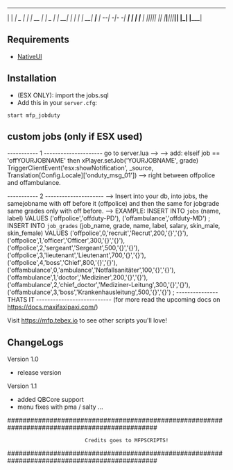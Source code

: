 _____ _____ _____ _____ _____ _____ _____ _____ _____ _____ 
|     |   __|  _  |   __|     | __  |     |  _  |_   _|   __|
| | | |   __|   __|__   |   --|    -|-   -|   __| | | |__   |
|_|_|_|__|  |__|  |_____|_____|__|__|_____|__|    |_| |_____|
                                                              
                                           

## Requirements
- [NativeUI](https://github.com/Guad/NativeUI/releases)

## Installation
- (ESX ONLY): import the jobs.sql
- Add this in your `server.cfg`:

```
start mfp_jobduty
```
## custom jobs (only if ESX used)
----------- 1 ---------------------
go to server.lua -->
--> add:
elseif job == 'offYOURJOBNAME' then
        xPlayer.setJob('YOURJOBNAME', grade)
        TriggerClientEvent('esx:showNotification', _source, Translation[Config.Locale]['onduty_msg_01'])
--> right between offpolice and offambulance.

----------- 2 ---------------------
--> Insert into your db, into jobs, the samejobname with off before it (offpolice) and then the same for jobgrade same grades only with off before.
--> EXAMPLE:
INSERT INTO `jobs` (name, label) VALUES
  ('offpolice','offduty-PD'),
  ('offambulance','offduty-MD')
;
INSERT INTO `job_grades` (job_name, grade, name, label, salary, skin_male, skin_female) VALUES
  ('offpolice',0,'recruit','Recrut',200,'{}','{}'),
  ('offpolice',1,'officer','Officer',300,'{}','{}'),
  ('offpolice',2,'sergeant','Sergeant',500,'{}','{}'),
  ('offpolice',3,'lieutenant','Lieutenant',700,'{}','{}'),
  ('offpolice',4,'boss','Chief',800,'{}','{}'),
  ('offambulance',0,'ambulance','Notfallsanitäter',100,'{}','{}'),
  ('offambulance',1,'doctor','Mediziner',200,'{}','{}'),
  ('offambulance',2,'chief_doctor','Mediziner-Leitung',300,'{}','{}'),
  ('offambulance',3,'boss','Krankenhausleitung',500,'{}','{}')
;
--------------- THATS IT ---------------------------
(for more read the upcoming docs on https://docs.maxifaxipaxi.com/)

Visit https://mfp.tebex.io to see other scripts you'll love!


## ChangeLogs
Version 1.0
- release version

Version 1.1
- added QBCore support
- menu fixes with pma / salty ...











###############################################################################################

                             Credits goes to MFPSCRIPTS!

###############################################################################################